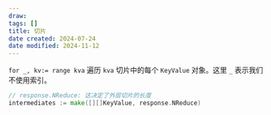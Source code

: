 ```yaml
---
draw:
tags: []
title: 切片
date created: 2024-07-24
date modified: 2024-11-12
---
```


`for _, kv:= range kva` 遍历 `kva` 切片中的每个 `KeyValue` 对象。这里 `_` 表示我们不使用索引。

```go
// response.NReduce: 这决定了外层切片的长度
intermediates := make([][]KeyValue, response.NReduce) 
```
